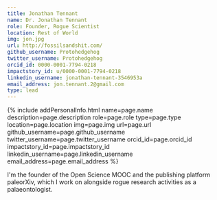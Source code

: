 ```yaml
---
title: Jonathan Tennant
name: Dr. Jonathan Tennant
role: Founder, Rogue Scientist
location: Rest of World
img: jon.jpg
url: http://fossilsandshit.com/
github_username: Protohedgehog
twitter_username: Protohedgehog
orcid_id: 0000-0001-7794-0218
impactstory_id: u/0000-0001-7794-0218
linkedin_username: jonathan-tennant-3546953a
email_address: jon.tennant.2@gmail.com
type: lead
---
```


<!--HTML / LIQUID stuff to render picture and links  -->
{% include addPersonalInfo.html name=page.name description=page.description role=page.role type=page.type location=page.location img=page.img url=page.url github_username=page.github_username twitter_username=page.twitter_username orcid_id=page.orcid_id impactstory_id=page.impactstory_id linkedin_username=page.linkedin_username email_address=page.email_address %}

<!-- START OF FREE MARKDOWN  -->
I'm the founder of the Open Science MOOC and the publishing platform paleorXiv, which I work on alongside rogue research activities as a palaeontologist.  
